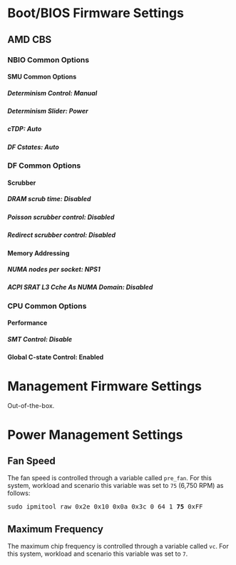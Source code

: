 # Boot/BIOS Firmware Settings

## AMD CBS

### NBIO Common Options
#### SMU Common Options
##### Determinism Control: Manual
##### Determinism Slider: Power
##### cTDP: Auto
##### DF Cstates: Auto

### DF Common Options

#### Scrubber
##### DRAM scrub time: Disabled
##### Poisson scrubber control: Disabled
##### Redirect scrubber control: Disabled

#### Memory Addressing
##### NUMA nodes per socket: NPS1
##### ACPI SRAT L3 Cche As NUMA Domain: Disabled

### CPU Common Options
#### Performance
##### SMT Control: Disable
#### Global C-state Control: Enabled

# Management Firmware Settings

Out-of-the-box.

# Power Management Settings

## Fan Speed

The fan speed is controlled through a variable called `pre_fan`.
For this system, workload and scenario this variable was set to `75` (6,750 RPM) as follows:

<pre>
sudo ipmitool raw 0x2e 0x10 0x0a 0x3c 0 64 1 <b>75</b> 0xFF
</pre>

## Maximum Frequency

The maximum chip frequency is controlled through a variable called `vc`.
For this system, workload and scenario this variable was set to `7`.

